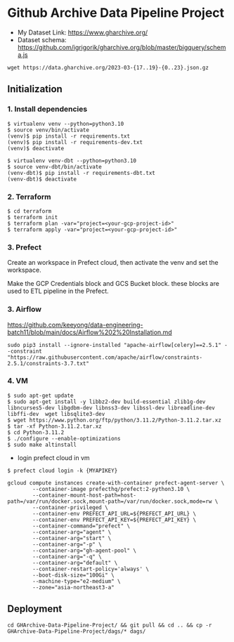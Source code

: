 # Github Archive Data Pipeline Project
- My Dataset Link: https://www.gharchive.org/
- Dataset schema: https://github.com/igrigorik/gharchive.org/blob/master/bigquery/schema.js

```
wget https://data.gharchive.org/2023-03-{17..19}-{0..23}.json.gz
```

## Initialization

### 1. Install dependencies
```
$ virtualenv venv --python=python3.10
$ source venv/bin/activate
(venv)$ pip install -r requirements.txt
(venv)$ pip install -r requirements-dev.txt
(venv)$ deactivate

$ virtualenv venv-dbt --python=python3.10
$ source venv-dbt/bin/activate
(venv-dbt)$ pip install -r requirements-dbt.txt
(venv-dbt)$ deactivate
```

### 2. Terraform
```
$ cd terraform
$ terraform init
$ terraform plan -var="project=<your-gcp-project-id>"
$ terraform apply -var="project=<your-gcp-project-id>"
```

### 3. Prefect
Create an workspace in Prefect cloud, 
then activate the venv and set the workspace.

Make the GCP Credentials block and GCS Bucket block. 
these blocks are used to ETL pipeline in the Prefect.

### 3. Airflow
https://github.com/keeyong/data-engineering-batch11/blob/main/docs/Airflow%202%20Installation.md
```
sudo pip3 install --ignore-installed "apache-airflow[celery]==2.5.1" --constraint "https://raw.githubusercontent.com/apache/airflow/constraints-2.5.1/constraints-3.7.txt"
```


### 4. VM
```
$ sudo apt-get update
$ sudo apt-get install -y libbz2-dev build-essential zlib1g-dev libncurses5-dev libgdbm-dev libnss3-dev libssl-dev libreadline-dev libffi-dev  wget libsqlite3-dev
$ wget https://www.python.org/ftp/python/3.11.2/Python-3.11.2.tar.xz
$ tar -xf Python-3.11.2.tar.xz
$ cd Python-3.11.2
$ ./configure --enable-optimizations
$ sudo make altinstall
```
- login prefect cloud in vm
```
$ prefect cloud login -k {MYAPIKEY}
```

```
gcloud compute instances create-with-container prefect-agent-server \
		--container-image prefecthq/prefect:2-python3.10 \
		--container-mount-host-path=host-path=/var/run/docker.sock,mount-path=/var/run/docker.sock,mode=rw \
		--container-privileged \
		--container-env PREFECT_API_URL=${PREFECT_API_URL} \
		--container-env PREFECT_API_KEY=${PREFECT_API_KEY} \
		--container-command="prefect" \
		--container-arg="agent" \
		--container-arg="start" \
        --container-arg="-p" \
        --container-arg="gh-agent-pool" \
		--container-arg="-q" \
		--container-arg="default" \
		--container-restart-policy='always' \
		--boot-disk-size="100Gi" \
		--machine-type="e2-medium" \
		--zone="asia-northeast3-a"

```

## Deployment
```
cd GHArchive-Data-Pipeline-Project/ && git pull && cd .. && cp -r GHArchive-Data-Pipeline-Project/dags/* dags/
```

